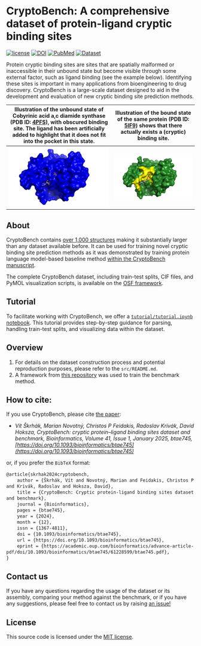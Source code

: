 # CryptoBench: A comprehensive dataset of protein-ligand cryptic binding sites
[![license](https://img.shields.io/badge/license-MIT-blue.svg)](https://github.com/skrhakv/CryptoBench/blob/master/LICENSE)
[![DOI](https://img.shields.io/badge/DOI-10.1093%2Fbioinformatics%2Fbtae745-blue.svg)](https://doi.org/10.1093/bioinformatics/btae745)
[![PubMed](https://img.shields.io/badge/PubMed-39693053-blue.svg)](https://pubmed.ncbi.nlm.nih.gov/39693053/)
[![Dataset](https://img.shields.io/badge/Dataset%20on%20OSF-10.17605%2FOSF.IO%2FPZ4A9%20-blue.svg)](https://osf.io/pz4a9/)


Protein cryptic binding sites are sites that are spatially malformed or inaccessible in their unbound state but become visible through some external factor, such as ligand binding (see the example below). Identifying these sites is important in many applications from bioengineering to drug discovery. CryptoBench is a large-scale dataset designed to aid in the development and evaluation of new cryptic binding site prediction methods.

Illustration of the unbound state of Cobyrinic acid a,c diamide synthase (PDB ID: [4PFS](https://www.rcsb.org/structure/4pfs)), with obscured binding site. The ligand has been artificially added to highlight that it does not fit into the pocket in this state.  |  Illustration of the bound state of the same protein (PDB ID: [5IF9](https://www.rcsb.org/structure/5IF9)) shows that there actually exists a (cryptic) binding site.
:-------------------------:|:-------------------------:
![](https://github.com/skrhakv/CryptoBench/blob/master/img/4pfs.png?raw=true)  |  ![](https://github.com/skrhakv/CryptoBench/blob/master/img/5if9.png?raw=true)


## About
CryptoBench contains [over 1,000 structures](https://academic.oup.com/view-large/500101074) making it  substantially larger than any dataset available before. It can be used for training novel cryptic binding site prediction methods as it was demonstrated by training protein language model-based baseline method [within the CryptoBench manuscript](https://academic.oup.com/view-large/figure/500101098/btae745f4.tif).

The complete CryptoBench dataset, including train-test splits, CIF files, and PyMOL visualization scripts, is available on the [OSF framework](https://osf.io/pz4a9/). 

## Tutorial
To facilitate working with CryptoBench, we offer a [`tutorial/tutorial.ipynb` notebook](https://github.com/skrhakv/CryptoBench/blob/master/tutorial/tutorial.ipynb). This tutorial provides step-by-step guidance for parsing, handling train-test splits, and visualizing data within the dataset.

## Overview
1. For details on the dataset construction process and potential reproduction purposes, please refer to the `src/README.md`.
2. A framework from [this repository](https://github.com/skrhakv/apolo/tree/cryptobench-v2) was used to train the benchmark method.

## How to cite:
If you use CryptoBench, please cite [the paper](https://academic.oup.com/bioinformatics/article/41/1/btae745/7927823):

- *Vít Škrhák, Marian Novotný, Christos P Feidakis, Radoslav Krivák, David Hoksza, CryptoBench: cryptic protein–ligand binding sites dataset and benchmark, Bioinformatics, Volume 41, Issue 1, January 2025, btae745, [https://doi.org/10.1093/bioinformatics/btae745](https://doi.org/10.1093/bioinformatics/btae745)*


or, if you prefer the `BibTeX` format:

```
@article{skrhak2024cryptobench,
    author = {Škrhák, Vít and Novotný, Marian and Feidakis, Christos P and Krivák, Radoslav and Hoksza, David},
    title = {CryptoBench: Cryptic protein-ligand binding sites dataset and benchmark},
    journal = {Bioinformatics},
    pages = {btae745},
    year = {2024},
    month = {12},
    issn = {1367-4811},
    doi = {10.1093/bioinformatics/btae745},
    url = {https://doi.org/10.1093/bioinformatics/btae745},
    eprint = {https://academic.oup.com/bioinformatics/advance-article-pdf/doi/10.1093/bioinformatics/btae745/61228599/btae745.pdf},
}
```

## Contact us
If you have any questions regarding the usage of the dataset or its assembly, comparing your method against the benchmark, or if you have any suggestions, please feel free to contact us by raising [an issue!](https://github.com/skrhakv/CryptoBench/issues)

## License
This source code is licensed under the [MIT license](https://github.com/skrhakv/CryptoBench/blob/master/LICENSE).


